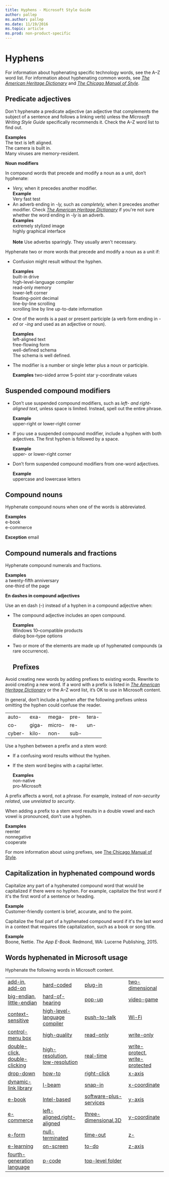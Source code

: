 ```yaml
---
title: Hyphens - Microsoft Style Guide
author: pallep
ms.author: pallep
ms.date: 11/19/2016
ms.topic: article
ms.prod: non-product-specific
---
```


# Hyphens

For information about hyphenating specific technology words, see the A–Z word list. For information about hyphenating common words, see [*The American Heritage Dictionary*](https://ahdictionary.com/) and [*The Chicago Manual of Style*](http://www.chicagomanualofstyle.org/home.html).

## Predicate adjectives

Don't hyphenate a predicate adjective (an adjective that complements the subject of a sentence and follows a linking verb) unless the *Microsoft Writing Style Guide* specifically recommends it. Check the A–Z word list to find out.

**Examples**  
The text is left aligned.  
The camera is built in.  
Many viruses are memory-resident.  

**Noun modifiers**

In compound words that precede and modify a noun as a unit, don’t hyphenate:

  - *Very,* when it precedes another modifier.  
   **Example**  
   Very fast test
  - An adverb ending in *-ly,* such as *completely,* when it precedes another modifier. Check [*The American Heritage Dictionary*](https://ahdictionary.com/) if you're not sure whether the word ending in *-ly* is an adverb.  
   **Examples**  
   extremely stylized image  
   highly graphical interface  <br /><br />
   **Note** Use adverbs sparingly. They usually aren't necessary.  

Hyphenate two or more words that precede and modify a noun as a unit if:

  - Confusion might result without the hyphen.

	**Examples**  
	built-in drive  
	high-level-language compiler  
	read-only memory  
	lower-left corner  
	floating-point decimal  
	line-by-line scrolling  
	scrolling line by line 
	up-to-date information 

  - One of the words is a past or present participle (a verb form ending in *-ed* or -*ing* and used as an adjective or noun).

	**Examples**  
	left-aligned text  
	free-flowing form  
	well-defined schema  
	The schema is well defined.  

  - The modifier is a number or single letter plus a noun or participle.

	**Examples**
	two-sided arrow 
	5-point star 
	y-coordinate values

## Suspended compound modifiers

  - Don’t use suspended compound modifiers, such as *left- and right-aligned text,* unless space is limited. Instead, spell out the entire phrase.

	**Example**  
	upper-right or lower-right corner

  - If you use a suspended compound modifier, include a hyphen with both adjectives. The first hyphen is followed by a space.

	**Example**  
	upper- or lower-right corner

  - Don’t form suspended compound modifiers from one-word adjectives. 

	**Example**  
	uppercase and lowercase letters

## Compound nouns

Hyphenate compound nouns when one of the words is abbreviated.

**Examples**  
e-book  
e-commerce  

**Exception** email

## Compound numerals and fractions

Hyphenate compound numerals and fractions.

**Examples**  
a twenty-fifth anniversary  
one-third of the page  

**En dashes in compound adjectives**

Use an en dash (–) instead of a hyphen in a compound adjective when:

  - The compound adjective includes an open compound.

	**Examples**  
	Windows 10–compatible products  
	dialog box–type options  

  - Two or more of the elements are made up of hyphenated compounds (a rare occurrence). 

	## **Prefixes**

Avoid creating new words by adding prefixes to existing words. Rewrite to avoid creating a new word. If a word with a prefix is listed in [*The American Heritage Dictionary*](https://ahdictionary.com/) or the A–Z word list, it’s OK to use in Microsoft content. 

In general, don’t include a hyphen after the following prefixes unless omitting the hyphen could confuse the reader.

|  |  |  | |  |
| ------ | ----- | ------ | ---- | ----- |
| auto-  | exa-  | mega-  | pre- | tera- |
| co-   | giga- | micro- | re-  | un-  |
| cyber- | kilo- | non-  | sub- |  |

Use a hyphen between a prefix and a stem word:

  - If a confusing word results without the hyphen.
  - If the stem word begins with a capital letter. 

    **Examples**  
    non-native  
    pro-Microsoft  

A prefix affects a word, not a phrase. For example, instead of *non-security related*, use *unrelated to security*.

When adding a prefix to a stem word results in a double vowel and each vowel is pronounced, don’t use a hyphen. 

**Examples**  
reenter  
nonnegative  
cooperate  

For more information about using prefixes, see [The Chicago Manual of Style](http://www.chicagomanualofstyle.org/home.html).

## Capitalization in hyphenated compound words

Capitalize any part of a hyphenated compound word that would be capitalized if there were no hyphen. For example, capitalize the first word if it's the first word of a sentence or heading.  

**Example**  
Customer-friendly content is brief, accurate, and to the point. 

Capitalize the final part of a hyphenated compound word if it's the last word in a context that requires title capitalization, such as a book or song title.

**Example**  
Boone, Nettie. *The App E-Book.* Redmond, WA: Lucerne Publishing, 2015. 

## Words hyphenated in Microsoft usage

Hyphenate the following words in Microsoft content.

|  |  |  |  |
|---|---|---|---|
| [add-in, add-on](/style-guide/a-z-word-list-term-collections/a/add-in-add-on) | [hard-coded](/style-guide/a-z-word-list-term-collections/h/hard-coded) | [plug-in](/style-guide/a-z-word-list-term-collections/p/plug-in) | [two-dimensional](/style-guide/a-z-word-list-term-collections/numbers-symbols/2d-two-dimensional) |
| [big-endian, little-endian](/style-guide/a-z-word-list-term-collections/b/big-endian-little-endian) | [hard-of-hearing](/style-guide/a-z-word-list-term-collections/h/hard-of-hearing) | [pop-up](/style-guide/a-z-word-list-term-collections/p/pop-up) | [video-game](/style-guide/a-z-word-list-term-collections/v/video-game) |
| [context-sensitive](/style-guide/a-z-word-list-term-collections/c/context-sensitive) | [high-level-language compiler](/style-guide/a-z-word-list-term-collections/h/high-level-language-compiler) | [push-to-talk](https://worldready.cloudapp.net/Styleguide/Read?id=2700&topicid=28835) | [Wi-Fi](/style-guide/a-z-word-list-term-collections/w/wi-fi) |
| [control-menu box](/style-guide/a-z-word-list-term-collections/c/control-menu-box) | [high-quality](/style-guide/a-z-word-list-term-collections/h/high-quality) | [read-only](/style-guide/a-z-word-list-term-collections/r/read-only) | [write-only](/style-guide/a-z-word-list-term-collections/w/write-only) |
| [double-click, double-clicking](/style-guide/a-z-word-list-term-collections/d/double-click-double-clicking) | [high-resolution, low-resolution](/style-guide/a-z-word-list-term-collections/h/high-resolution) | [real-time](/style-guide/a-z-word-list-term-collections/r/real-time) | [write-protect, write-protected](/style-guide/a-z-word-list-term-collections/w/write-protect-write-protected) |
| [drop-down](/style-guide/a-z-word-list-term-collections/d/drop-down) | [how-to](/style-guide/a-z-word-list-term-collections/h/how-how-to) | [right-click](/style-guide/a-z-word-list-term-collections/r/right-click) | [x-axis](/style-guide/a-z-word-list-term-collections/x/x-axis) |
| [dynamic-link library](/style-guide/a-z-word-list-term-collections/d/dynamic-link-library-dll) | [I-beam](https://worldready.cloudapp.net/Styleguide/Read?id=2700&topicid=28812) | [snap-in](/style-guide/a-z-word-list-term-collections/s/snap-in) | [x-coordinate](/style-guide/a-z-word-list-term-collections/x/x-coordinate) |
| [e-book](/style-guide/a-z-word-list-term-collections/e/e-book) | [Intel-based](https://worldready.cloudapp.net/Styleguide/Read?id=2700&topicid=28813) | [software-plus-services](/style-guide/a-z-word-list-term-collections/s/software-plus-services) | [y-axis](/style-guide/a-z-word-list-term-collections/y/y-axis) |
| [e-commerce](/style-guide/a-z-word-list-term-collections/e/e-commerce) | [left-aligned](/style-guide/a-z-word-list-term-collections/l/left-align-left-aligned)[,](/style-guide/a-z-word-list-term-collections/l/left-align-left-aligned)[right-aligned](/style-guide/a-z-word-list-term-collections/l/left-align-left-aligned) | [three-dimensional](/style-guide/a-z-word-list-term-collections/numbers-symbols/3d-three-dimensional)[,](/style-guide/a-z-word-list-term-collections/numbers-symbols/3d-three-dimensional)[3D](/style-guide/a-z-word-list-term-collections/numbers-symbols/3d-three-dimensional) | [y-coordinate](/style-guide/a-z-word-list-term-collections/y/y-coordinate) |
| [e-form](/style-guide/a-z-word-list-term-collections/e/e-form-form) | [null-terminated](/style-guide/a-z-word-list-term-collections/n/null-terminated-null-terminating) | [time-out](/style-guide/a-z-word-list-term-collections/t/time-out) | [z-](/style-guide/a-z-word-list-term-collections/z/z) |
| [e-learning](/style-guide/a-z-word-list-term-collections/e/e-learning) | [on-screen](/style-guide/a-z-word-list-term-collections/o/on-screen) | [to-do](/style-guide/a-z-word-list-term-collections/t/to-do) | [z-axis](/style-guide/a-z-word-list-term-collections/z/z-axis) |
| [fourth-generation language](/style-guide/a-z-word-list-term-collections/f/fourth-generation-language) | [p-code](/style-guide/a-z-word-list-term-collections/p/p-code) | [top-level folder](/style-guide/a-z-word-list-term-collections/t/top-level-folder) | |
